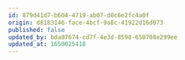 ```yaml
---
id: 879d41d7-b604-4719-ab07-d0c6e2fc4a0f
origin: d8183146-face-4bcf-9a8c-41922d16d073
published: false
updated_by: bda87674-cd7f-4e3d-8598-650708e299ee
updated_at: 1650025418
---
```

